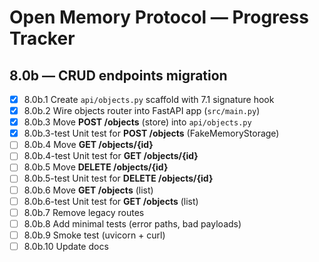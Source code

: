 # Open Memory Protocol — Progress Tracker

## 8.0b — CRUD endpoints migration
- [x] 8.0b.1 Create `api/objects.py` scaffold with 7.1 signature hook
- [x] 8.0b.2 Wire objects router into FastAPI app (`src/main.py`)
- [x] 8.0b.3 Move **POST /objects** (store) into `api/objects.py`
- [x] 8.0b.3-test Unit test for **POST /objects** (FakeMemoryStorage)
- [ ] 8.0b.4 Move **GET /objects/{id}**
- [ ] 8.0b.4-test Unit test for **GET /objects/{id}**
- [ ] 8.0b.5 Move **DELETE /objects/{id}**
- [ ] 8.0b.5-test Unit test for **DELETE /objects/{id}**
- [ ] 8.0b.6 Move **GET /objects** (list)
- [ ] 8.0b.6-test Unit test for **GET /objects** (list)
- [ ] 8.0b.7 Remove legacy routes
- [ ] 8.0b.8 Add minimal tests (error paths, bad payloads)
- [ ] 8.0b.9 Smoke test (uvicorn + curl)
- [ ] 8.0b.10 Update docs
